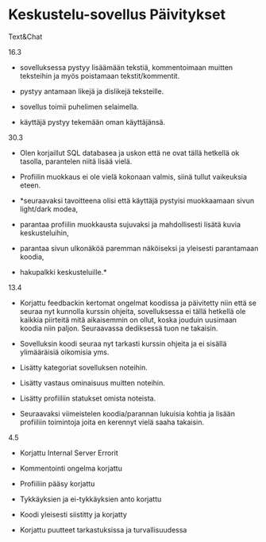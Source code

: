 # Keskustelu-sovellus Päivitykset

Text&Chat


16.3

- sovelluksessa pystyy lisäämään tekstiä, kommentoimaan muitten teksteihin ja myös poistamaan tekstit/kommentit.

- pystyy antamaan likejä ja dislikejä teksteille.

- sovellus toimii puhelimen selaimella.

- käyttäjä pystyy tekemään oman käyttäjänsä.

30.3

- Olen korjaillut SQL databasea ja uskon että ne ovat tällä hetkellä ok tasolla, parantelen niitä lisää vielä.

- Profiilin muokkaus ei ole vielä kokonaan valmis, siinä tullut vaikeuksia eteen.

- *seuraavaksi tavoitteena olisi että käyttäjä pystyisi muokkaamaan sivun light/dark modea,

- parantaa profiilin muokkausta sujuvaksi ja mahdollisesti lisätä kuvia keskusteluihin,

- parantaa sivun ulkonäköä paremman näköiseksi ja yleisesti parantamaan koodia,

- hakupalkki keskusteluille.*

13.4

- Korjattu feedbackin kertomat ongelmat koodissa ja päivitetty niin että se seuraa nyt kunnolla kurssin ohjeita, sovelluksessa ei tällä hetkellä ole kaikkia piirteitä
  mitä aikaisemmin on ollut, koska jouduin uusimaan koodia niin paljon. Seuraavassa dediksessä tuon ne takaisin.

- Sovelluksin koodi seuraa nyt tarkasti kurssin ohjeita ja ei sisällä ylimääräisiä oikomisia yms.
  
- Lisätty kategoriat sovelluksen noteihin.

- Lisätty vastaus ominaisuus muitten noteihin.

- Lisätty profiiliin statukset omista noteista.

- Seuraavaksi viimeistelen koodia/parannan lukuisia kohtia ja lisään profiiliin toimintoja joita en kerennyt vielä saaha takaisin.

4.5
- Korjattu Internal Server Errorit

- Kommentointi ongelma korjattu

- Profiiliin pääsy korjattu

- Tykkäyksien ja ei-tykkäyksien anto korjattu

- Koodi yleisesti siistitty ja korjatty

- Korjattu puutteet tarkastuksissa ja turvallisuudessa




